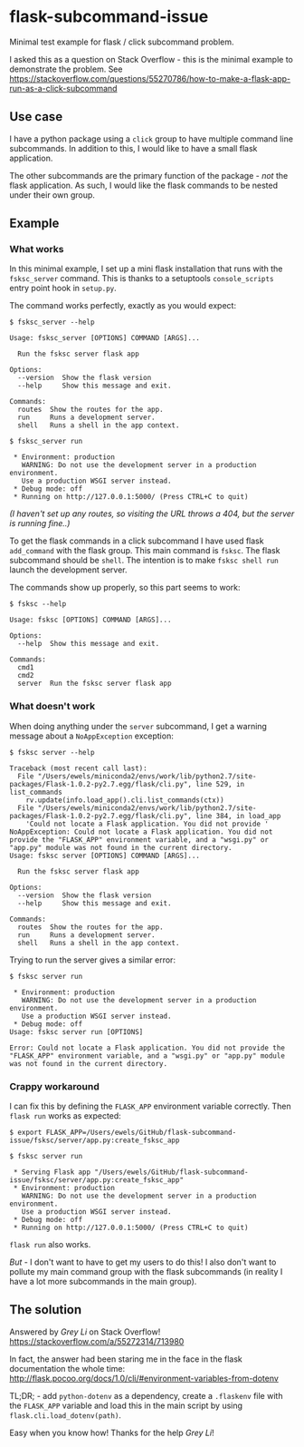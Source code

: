 # flask-subcommand-issue
Minimal test example for flask / click subcommand problem.

I asked this as a question on Stack Overflow - this is the minimal example to demonstrate the problem.
See https://stackoverflow.com/questions/55270786/how-to-make-a-flask-app-run-as-a-click-subcommand

## Use case
I have a python package using a `click` group to have multiple command line subcommands.
In addition to this, I would like to have a small flask application.

The other subcommands are the primary function of the package - _not_ the flask application.
As such, I would like the flask commands to be nested under their own group.

## Example
### What works
In this minimal example, I set up a mini flask installation that runs with the `fsksc_server` command.
This is thanks to a setuptools `console_scripts` entry point hook in `setup.py`.

The command works perfectly, exactly as you would expect:

```
$ fsksc_server --help

Usage: fsksc_server [OPTIONS] COMMAND [ARGS]...

  Run the fsksc server flask app

Options:
  --version  Show the flask version
  --help     Show this message and exit.

Commands:
  routes  Show the routes for the app.
  run     Runs a development server.
  shell   Runs a shell in the app context.
```

```
$ fsksc_server run

 * Environment: production
   WARNING: Do not use the development server in a production environment.
   Use a production WSGI server instead.
 * Debug mode: off
 * Running on http://127.0.0.1:5000/ (Press CTRL+C to quit)
```
_(I haven't set up any routes, so visiting the URL throws a 404, but the server is running fine..)_

To get the flask commands in a click subcommand I have used flask `add_command` with the flask group.
This main command is `fsksc`. The flask subcommand should be `shell`.
The intention is to make `fsksc shell run` launch the development server.

The commands show up properly, so this part seems to work:

```
$ fsksc --help

Usage: fsksc [OPTIONS] COMMAND [ARGS]...

Options:
  --help  Show this message and exit.

Commands:
  cmd1
  cmd2
  server  Run the fsksc server flask app
```

### What doesn't work
When doing anything under the `server` subcommand, I get a warning message about a `NoAppException` exception:

```
$ fsksc server --help

Traceback (most recent call last):
  File "/Users/ewels/miniconda2/envs/work/lib/python2.7/site-packages/Flask-1.0.2-py2.7.egg/flask/cli.py", line 529, in list_commands
    rv.update(info.load_app().cli.list_commands(ctx))
  File "/Users/ewels/miniconda2/envs/work/lib/python2.7/site-packages/Flask-1.0.2-py2.7.egg/flask/cli.py", line 384, in load_app
    'Could not locate a Flask application. You did not provide '
NoAppException: Could not locate a Flask application. You did not provide the "FLASK_APP" environment variable, and a "wsgi.py" or "app.py" module was not found in the current directory.
Usage: fsksc server [OPTIONS] COMMAND [ARGS]...

  Run the fsksc server flask app

Options:
  --version  Show the flask version
  --help     Show this message and exit.

Commands:
  routes  Show the routes for the app.
  run     Runs a development server.
  shell   Runs a shell in the app context.
```

Trying to run the server gives a similar error:

```
$ fsksc server run

 * Environment: production
   WARNING: Do not use the development server in a production environment.
   Use a production WSGI server instead.
 * Debug mode: off
Usage: fsksc server run [OPTIONS]

Error: Could not locate a Flask application. You did not provide the "FLASK_APP" environment variable, and a "wsgi.py" or "app.py" module was not found in the current directory.
```

### Crappy workaround
I can fix this by defining the `FLASK_APP` environment variable correctly.
Then `flask run` works as expected:

```
$ export FLASK_APP=/Users/ewels/GitHub/flask-subcommand-issue/fsksc/server/app.py:create_fsksc_app

$ fsksc server run

 * Serving Flask app "/Users/ewels/GitHub/flask-subcommand-issue/fsksc/server/app.py:create_fsksc_app"
 * Environment: production
   WARNING: Do not use the development server in a production environment.
   Use a production WSGI server instead.
 * Debug mode: off
 * Running on http://127.0.0.1:5000/ (Press CTRL+C to quit)
```

`flask run` also works.

_But_ - I don't want to have to get my users to do this!
I also don't want to pollute my main command group with the flask subcommands
(in reality I have a lot more subcommands in the main group).

## The solution
Answered by _Grey Li_ on Stack Overflow! https://stackoverflow.com/a/55272314/713980

In fact, the answer had been staring me in the face in the flask documentation the whole time:
http://flask.pocoo.org/docs/1.0/cli/#environment-variables-from-dotenv

TL;DR; - add `python-dotenv` as a dependency, create a `.flaskenv` file with the `FLASK_APP` variable
and load this in the main script by using `flask.cli.load_dotenv(path)`.

Easy when you know how! Thanks for the help _Grey Li_!
